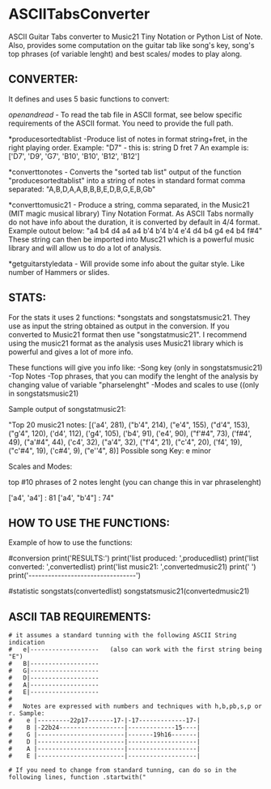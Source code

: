 # ASCIITabsConverter

ASCII Guitar Tabs converter to Music21 Tiny Notation or Python List of Note.
Also, provides some computation on the guitar tab like song's key, song's top phrases (of variable lenght) and  best scales/ modes to play along.

CONVERTER:
----------
It defines and uses 5 basic functions to convert:

*openandread* - To read the tab file in ASCII format, see below specific requirements of the ASCII format. You need to provide the full path.

*producesortedtablist -Produce list of notes in format string+fret, in the right playing order. Example: "D7" - this is: string D fret 7
An example is: ['D7', 'D9', 'G7', 'B10', 'B10', 'B12', 'B12']
 
*converttonotes  - Converts the "sorted tab list" output of the function "producesortedtablist" into a string of notes in standard format comma separated: "A,B,D,A,A,B,B,B,E,D,B,G,E,B,Gb"

*converttomusic21 - Produce a string, comma separated, in the Music21 (MIT magic musical library) Tiny Notation Format. As ASCII Tabs normally do not have info  about the duration, it is converted by default in 4/4 format. Example outout below:
"a4 b4 d4 a4 a4 b'4 b'4 b'4 e'4 d4 b4 g4 e4 b4 f#4"
These string can then be imported into Musc21 which is a powerful music library and will allow us to do a lot of analysis.

*getguitarstyledata - Will provide some info about the guitar style. Like number of Hammers or slides.




STATS:
------
For the stats it uses 2 functions:
*songstats and  songstatsmusic21.  They use as input the string obtained as output in the conversion. If you converted to Music21 format then use "songstatmusic21".
I recommend using the music21 format as the analysis uses Music21 library which is powerful and gives a lot of more info.

These functions will give you info like:
  -Song key (only in songstatsmusic21)
  -Top Notes
  -Top phrases, that you can modify the lenght of the analysis by changing value of variable "pharselenght"
  -Modes and scales to use ((only in songstatsmusic21)
  
  
Sample output of songstatmusic21:

 "Top 20 music21 notes:  [('a4', 281), ("b'4", 214), ("e'4", 155), ("d'4", 153), ("g'4", 120), ('d4', 112), ('g4', 105), ('b4', 91), ('e4', 90), ("f'#4", 73), ('f#4', 49), ("a'#4", 44), ('c4', 32), ("a'4", 32), ("f'4", 21), ("c'4", 20), ('f4', 19), ("c'#4", 19), ('c#4', 9), ("e''4", 8)]
Possible song Key:  e minor
 
Scales and Modes:

top #10 phrases of  2  notes lenght (you can change this in var phraselenght)
 
['a4', 'a4'] :  81
['a4', "b'4"] :  74"



HOW TO USE THE FUNCTIONS:
---------------------------
Example of how to use the functions:

#conversion
print('RESULTS:')
print('list produced: ',producedlist)
print('list converted: ',convertedlist)
print('list music21: ',convertedmusic21)
print(' ')
print('---------------------------------')

#statistic
songstats(convertedlist)
songstatsmusic21(convertedmusic21)


ASCII TAB REQUIREMENTS:
-----------------------

    # it assumes a standard tunning with the following ASCII String indication
    #   e|-------------------   (also can work with the first string being "E")
    #   B|-------------------
    #   G|-------------------
    #   D|-------------------
    #   A|-------------------
    #   E|-------------------
    #
    #   Notes are expressed with numbers and techniques with h,b,pb,s,p or r. Sample:
    #    e |---------22p17-------17-|-17-------------17-|
    #    B |-22b24------------------|-------------15----|
    #    G |------------------------|-------19h16-------|
    #    D |------------------------|-------------------|
    #    A |------------------------|-------------------|
    #    E |------------------------|-------------------|

    # If you need to change from standard tunning, can do so in the following lines, function .startwith("







